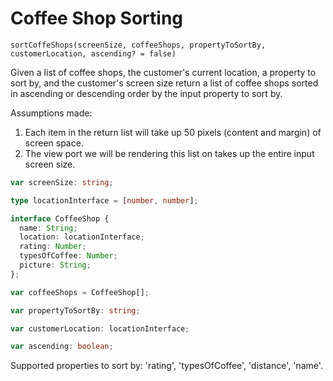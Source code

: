 # Coffee Shop Sorting

`sortCoffeShops(screenSize, coffeeShops, propertyToSortBy, customerLocation, ascending? = false)`

Given a list of coffee shops, the customer's current location, a property to sort by, and the customer's screen size return a list of coffee shops sorted in ascending or descending order by the input property to sort by.

Assumptions made:
1. Each item in the return list will take up 50 pixels (content and margin) of screen space.
2. The view port we will be rendering this list on takes up the entire input screen size.

```typescript
var screenSize: string;

type locationInterface = [number, number];

interface CoffeeShop {
  name: String;
  location: locationInterface;
  rating: Number;
  typesOfCoffee: Number;
  picture: String;
};

var coffeeShops = CoffeeShop[];

var propertyToSortBy: string;

var customerLocation: locationInterface;

var ascending: boolean;
```

Supported properties to sort by: 'rating', 'typesOfCoffee', 'distance', 'name'.
